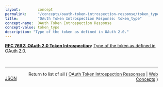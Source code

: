 ```yaml
---
layout:        concept
permalink:     "/concepts/oauth-token-introspection-response/token_type"
title:         "OAuth Token Introspection Response: token_type"
concept-name:  OAuth Token Introspection Response
concept-value: token_type
description: "Type of the token as defined in OAuth 2.0."
---
```


**[RFC 7662: OAuth 2.0 Token Introspection](/specs/IETF/RFC/7662 "This specification defines a method for a protected resource to query an OAuth 2.0 authorization server to determine the active state of an OAuth 2.0 token and to determine meta-information about this token. OAuth 2.0 deployments can use this method to convey information about the authorization context of the token from the authorization server to the protected resource."):** [Type of the token as defined in OAuth 2.0.](http://tools.ietf.org/html/rfc7662#section-2.2 "Read documentation for OAuth Token Introspection Response &#34;token_type&#34;")

<br/>
<hr/>

<p style="float : left"><a href="./token_type.json" title="JSON representing this particular Web Concept value">JSON</a></p>
<p style="text-align: right">Return to list of all ( <a href="../oauth-token-introspection-responses">OAuth Token Introspection Responses</a> | <a href="../">Web Concepts</a> )</p>
